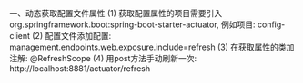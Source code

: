 一、动态获取配置文件属性
(1) 获取配置属性的项目需要引入org.springframework.boot:spring-boot-starter-actuator, 例如项目: config-client
(2) 配置文件添加配置: management.endpoints.web.exposure.include=refresh
(3) 在获取属性的类加注解: @RefreshScope
(4) 用post方法手动刷新一次: http://localhost:8881/actuator/refresh